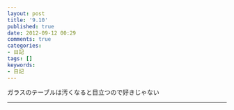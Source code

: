 ```yaml
---
layout: post
title: '9.10'
published: true
date: 2012-09-12 00:29
comments: true
categories:
- 日記
tags: []
keywords:
- 日記
---
```

ガラスのテーブルは汚くなると目立つので好きじゃない

---


